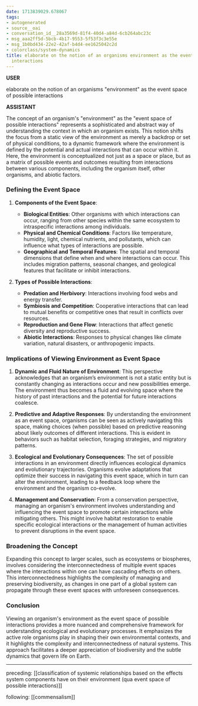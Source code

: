 ```yaml
---
date: 1713839029.678067
tags:
- autogenerated
- source__oai
- conversation_id__28a3569d-81f4-40d4-a84d-6cb264abc23c
- msg_aaa2ff5d-5bcb-4b17-9553-5f53f3c3e55e
- msg_1b0bd434-22e2-42af-b4d4-ee1625042c2d
- colorclass/system-dynamics
title: elaborate on the notion of an organisms environment as the event space of possible
  interactions
---
```


**USER**

elaborate on the notion of an organisms "environment" as the event space of possible interactions


**ASSISTANT**

The concept of an organism's "environment" as the "event space of possible interactions" represents a sophisticated and abstract way of understanding the context in which an organism exists. This notion shifts the focus from a static view of the environment as merely a backdrop or set of physical conditions, to a dynamic framework where the environment is defined by the potential and actual interactions that can occur within it. Here, the environment is conceptualized not just as a space or place, but as a matrix of possible events and outcomes resulting from interactions between various components, including the organism itself, other organisms, and abiotic factors.

### Defining the Event Space

1. **Components of the Event Space**: 
   - **Biological Entities**: Other organisms with which interactions can occur, ranging from other species within the same ecosystem to intraspecific interactions among individuals.
   - **Physical and Chemical Conditions**: Factors like temperature, humidity, light, chemical nutrients, and pollutants, which can influence what types of interactions are possible.
   - **Geographical and Temporal Features**: The spatial and temporal dimensions that define when and where interactions can occur. This includes migration patterns, seasonal changes, and geological features that facilitate or inhibit interactions.

2. **Types of Possible Interactions**:
   - **Predation and Herbivory**: Interactions involving food webs and energy transfer.
   - **Symbiosis and Competition**: Cooperative interactions that can lead to mutual benefits or competitive ones that result in conflicts over resources.
   - **Reproduction and Gene Flow**: Interactions that affect genetic diversity and reproductive success.
   - **Abiotic Interactions**: Responses to physical changes like climate variation, natural disasters, or anthropogenic impacts.

### Implications of Viewing Environment as Event Space

1. **Dynamic and Fluid Nature of Environment**: This perspective acknowledges that an organism’s environment is not a static entity but is constantly changing as interactions occur and new possibilities emerge. The environment thus becomes a fluid and evolving space where the history of past interactions and the potential for future interactions coalesce.

2. **Predictive and Adaptive Responses**: By understanding the environment as an event space, organisms can be seen as actively navigating this space, making choices (when possible) based on predictive reasoning about likely outcomes of different interactions. This is evident in behaviors such as habitat selection, foraging strategies, and migratory patterns.

3. **Ecological and Evolutionary Consequences**: The set of possible interactions in an environment directly influences ecological dynamics and evolutionary trajectories. Organisms evolve adaptations that optimize their success in navigating this event space, which in turn can alter the environment, leading to a feedback loop where the environment and the organism co-evolve.

4. **Management and Conservation**: From a conservation perspective, managing an organism's environment involves understanding and influencing the event space to promote certain interactions while mitigating others. This might involve habitat restoration to enable specific ecological interactions or the management of human activities to prevent disruptions in the event space.

### Broadening the Concept

Expanding this concept to larger scales, such as ecosystems or biospheres, involves considering the interconnectedness of multiple event spaces where the interactions within one can have cascading effects on others. This interconnectedness highlights the complexity of managing and preserving biodiversity, as changes in one part of a global system can propagate through these event spaces with unforeseen consequences.

### Conclusion

Viewing an organism's environment as the event space of possible interactions provides a more nuanced and comprehensive framework for understanding ecological and evolutionary processes. It emphasizes the active role organisms play in shaping their own environmental contexts, and it highlights the complexity and interconnectedness of natural systems. This approach facilitates a deeper appreciation of biodiversity and the subtle dynamics that govern life on Earth.


---

preceding: [[classification of systemic relationships based on the effects system components have on their  environment (qua event space of possible interactions)]]  


following: [[commensalism]]